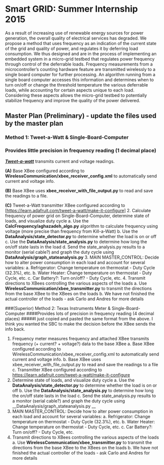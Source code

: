 # Smart GRID: Summer Internship 2015
As a result of increasing use of renewable energy sources for power generation, the overall quality of electrical services has degraded. We propose a method that uses frequency as an indication of the current state of the grid and quality of power, and regulates it by deferring load consumption. We thus designed and are in the process of implementing an embedded system in a micro-grid testbed that regulates power frequency through control of the deferrable loads. Frequency measurements from a microcontroller’s counting hardware feature are transmitted wirelessly to a single board computer for further processing. An algorithm running from a single board computer accesses this information and determines when to turn on/off or change the threshold temperature the various deferrable loads, while accounting for certain aspects unique to each load. Considering these aspects allows the micro-grid testbed to potentially stabilize frequency and improve the quality of the power delivered.

## Master Plan (Preliminary) - update the files used by the master plan
### Method 1: Tweet-a-Watt & Single-Board-Computer
### Provides little precision in frequency reading (1 decimal place)

[__*Tweet-a-watt*__](https://learn.adafruit.com/tweet-a-watt/) transmits current and voltage readings.

__(A)__ Base XBee configured according to __WirelessCommunication/xbee_receiver_config.xml__ to automatically send current and voltage info.

__(B)__ Base XBee uses __xbee_receiver_with_file_output.py__ to read and save the readings to a file.

__(C)__ Tweet-a-Watt transmitter XBee configured according to [https://learn.adafruit.com/tweet-a-watt/make-it-configure]
2. Calculate frequency of power grid on Single-Board-Computer, determine state of loads, and visualize duty cycle
	a. Use the __CalcFrequency/aghazadeh_algo.py__ algorithm to calculate frequency using voltage (more precise than frequency from Kill-a-Watt)
	b. Use the __DataAnalysis/state_detector.py__ to determine whether the load is on or off
	c. Use the __DataAnalysis/state_analysis.py__ to determine how long the on/off state lasts in the load
	d. Send the state_analysis.py results to a monitor (serial cable?)  and graph the duty cycle using __DataAnalysis/graph_stateanalysis.py__
3. MAIN MASTER_CONTROL: Decide how to alter power consumption in each load and account for several variables:
	a. Refrigerator: Change temperature on thermostat - Duty Cycle (32.3%), etc.
	b. Water Heater: Change temperature on thermostat - Duty Cycle, etc.
	c. Car Battery?: Turn on/off? - Duty Cycle, etc.
4. Transmit directions to XBees controlling the various aspects of the loads
	a. Use __WirelessCommunication/xbee_transmitter.py__ to transmit the directions from the base XBee to the XBees on the loads
	b. We have not finished the actual controller of the loads - ask Carlo and Andres for more details

###(Superior) Method 2: Texas Instruments Meter & Single-Board-Computer
####Provides lots of precision in frequency reading (4 decimal places)
#####I just copied and pasted the same format from the above. I think you wanted the SBC to make the decision before the XBee sends the info back.
1. Frequency meter measures frequency and attached XBee transmits frequency (+ current? + voltage?) data to the base XBee
		a. Base XBee configured according to WirelessCommunication/xbee_receiver_config.xml to automatically send current and voltage info.
		b. Base XBee uses xbee_receiver_with_file_output.py to read and save the readings to a file
		c. Transmitter XBee configured according to https://learn.adafruit.com/tweet-a-watt/make-it-configure
2. Determine state of loads, and visualize duty cycle
	a. Use the __DataAnalysis/state_detector.py__ to determine whether the load is on or off
	b. Use the __DataAnalysis/state_analysis.py__ to determine how long the on/off state lasts in the load
	c. Send the state_analysis.py results to a monitor (serial cable?)  and graph the duty cycle using __DataAnalysis/graph_stateanalysis.py
__
3. MAIN MASTER_CONTROL: Decide how to alter power consumption in each load and account for several variables:
		a. Refrigerator: Change temperature on thermostat - Duty Cycle (32.3%), etc.
		b. Water Heater: Change temperature on thermostat - Duty Cycle, etc.
		c. Car Battery?: Turn on/off? - Duty Cycle, etc.
4. Transmit directions to XBees controlling the various aspects of the loads
		a. Use __WirelessCommunication/xbee_transmitter.py__ to transmit the directions from the base XBee to the XBees on the loads
		b. We have not finished the actual controller of the loads - ask Carlo and Andres for more details
